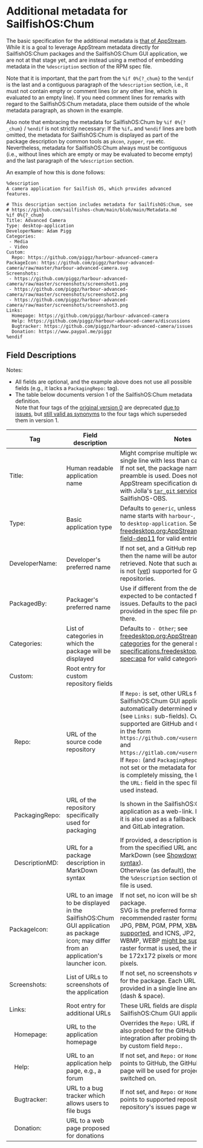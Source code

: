 # Additional metadata for SailfishOS:Chum

The basic specification for the additional metadata is [that of AppStream](https://freedesktop.org/software/appstream/docs/chap-Metadata.html#spec-component-filespec).
While it is a goal to leverage AppStream metadata directly for SailfishOS:Chum packages and the SailfishOS:Chum GUI application, we are not at that stage yet, and are instead using a method of embedding metadata in the `%description` section of the RPM spec file.

Note that it is important, that the part from the `%if 0%{?_chum}` to the `%endif` is the last and a contiguous paragraph of the `%description` section, i.e., it must not contain empty or comment lines (or any other line, which is evaluated to an empty line).
If you need comment lines for remarks with regard to the SailfishOS:Chum metadata, place them outside of the whole metadata paragraph, as shown in the example.

Also note that embracing the metadata for SailfishOS:Chum by `%if 0%{?_chum}` / `%endif` is not strictly necessary: If the `%if…` and `%endif` lines are both omitted, the metadata for SailfishOS:Chum is displayed as part of the package description by common tools as `pkcon`, `zypper`, `rpm` etc.
Nevertheless, metadata for SailfishOS:Chum always must be contiguous (i.e., without lines which are empty or may be evaluated to become empty) and the last paragraph of the `%description` section.

An example of how this is done follows:
```
%description
A camera application for Sailfish OS, which provides advanced features. 

# This description section includes metadata for SailfishOS:Chum, see
# https://github.com/sailfishos-chum/main/blob/main/Metadata.md
%if 0%{?_chum}
Title: Advanced Camera
Type: desktop-application
DeveloperName: Adam Pigg
Categories:
 - Media
 - Video
Custom:
  Repo: https://github.com/piggz/harbour-advanced-camera
PackageIcon: https://github.com/piggz/harbour-advanced-camera/raw/master/harbour-advanced-camera.svg
Screenshots:
 - https://github.com/piggz/harbour-advanced-camera/raw/master/screenshots/screenshot1.png
 - https://github.com/piggz/harbour-advanced-camera/raw/master/screenshots/screenshot2.png
 - https://github.com/piggz/harbour-advanced-camera/raw/master/screenshots/screenshot3.png
Links:
  Homepage: https://github.com/piggz/harbour-advanced-camera
  Help: https://github.com/piggz/harbour-advanced-camera/discussions
  Bugtracker: https://github.com/piggz/harbour-advanced-camera/issues
  Donation: https://www.paypal.me/piggz
%endif
```

## Field Descriptions
Notes:
* All fields are optional, and the example above does not use all possible fields (e.g., it lacks a `PackagingRepo:` tag).
* The table below documents version 1 of the SailfishOS:Chum metadata definition.<br />
  Note that four tags of the [original version 0](https://github.com/sailfishos-chum/main/blob/514c0bf019e3d96cdbbd4c9046b0019df0e50806/Metadata.md) are deprecated [due to issues](https://github.com/sailfishos-chum/main/issues/100), but [still valid as synonyms](https://github.com/sailfishos-chum/sailfishos-chum-gui/pull/181) to the four tags which superseded them in version 1.

| Tag                        | Field description                                          | Notes |
| -------------------------- | ---------------------------------------------------------- | ----- |
| Title:                     | Human readable application name                            | Might comprise multiple words, must be a single line with less than ca. 24 characters.  If not set, the package name in the spec file preamble is used.  Does not follow AppStream specification due to conflicting with Jolla's [`tar_git` service](https://github.com/MeeGoIntegration/obs-service-tar-git) used by SailfishOS-OBS. |
| Type:                      | Basic application type                                     | Defaults to `generic`, unless the package name starts with `harbour-`, then it defaults to `desktop-application`.  See [freedesktop.org:AppStream-docs:YAML-field-dep11](https://www.freedesktop.org/software/appstream/docs/sect-AppStream-YAML.html#field-dep11-type) for valid entries. |
| DeveloperName:             | Developer's preferred name                                 | If not set, and a GitHub repository is set, then the name will be automatically retrieved.  Note that such automatic retrieval is not ([yet](https://github.com/sailfishos-chum/main/issues/81)) supported for GitLab repositories. |
| PackagedBy:                | Packager's preferred name                                  | Use if different from the developer and is expected to be contacted for packaging issues.  Defaults to the packager name provided in the spec file preable, if set there. | 
| Categories:                | List of categories in which the package will be displayed  | Defaults to `- Other`; see [freedesktop.org:AppStream-docs:ct-categories](https://www.freedesktop.org/software/appstream/docs/chap-CollectionData.html#tag-ct-categories) for the general specification and [specifications.freedesktop.org:menu-spec:apa](https://specifications.freedesktop.org/menu-spec/latest/apa.html) for valid categories. |
| Custom:                    | Root entry for custom repository fields                    |       |
| &nbsp;&nbsp;&nbsp;Repo:          | URL of the source code repository                          | If `Repo:` is set, other URLs for the SailfishOS:Chum GUI application will be automatically determined when possible (see `Links:` sub-fields).  Currently supported are GitHub and GitLab.com URLs in the form `https://github.com/<username>/<reponame>` and `https://gitlab.com/<username>/<reponame>`.<br />If `Repo:` (and `PackagingRepo:`, see below) is not set or the metadata for SailfishOS:Chum is completely missing, the URL provided by the `URL:` field in the spec file preamble is used instead. |
| &nbsp;&nbsp;&nbsp;PackagingRepo: | URL of the repository specifically used for packaging      | Is shown in the SailfishOS:Chum GUI application as a web-link.  If `Repo:` is not set, it is also used as a fallback for the GitHub and GitLab integration. |
| &nbsp;&nbsp;&nbsp;DescriptionMD: | URL for a package description in MarkDown syntax           | If provided, a description is downloaded from the specified URL and rendered as MarkDown (see [Showdown's-Markdown-syntax](https://github.com/showdownjs/showdown/wiki/Showdown's-Markdown-syntax)).<br />Otherwise (as default), the description in the `%description` section of the RPM spec file is used. |
| PackageIcon:                      | URL to an image to be displayed in the SailfishOS:Chum GUI application as package icon; may differ from an application's launcher icon. |  If not set, no icon will be shown for this package.<br />SVG is the preferred format, PNG the recommended raster format, BMP, GIF, JPG, PBM, PGM, PPM, XBM, XPM [are also supported](https://doc.qt.io/qt-5/qimagereader.html#supportedImageFormats), and ICNS, JP2, MNG, TGA, TIFF, WBMP, WEBP [might be supported](https://doc.qt.io/qt-5/qtimageformats-index.html).  If a raster format is used, the image size should be 172x172 pixels or more, up to 256x256 pixels. |
| Screenshots:               | List of URLs to screenshots of the application             | If not set, no screenshots will be displayed for the package.  Each URL should be provided in a single line and prefixed by `- ` (dash & space). |
| Links:                     | Root entry for additional URLs                             | These URL fields are displayed in the SailfishOS:Chum GUI application. |
| &nbsp;&nbsp;&nbsp;Homepage:      | URL to the application homepage                            | Overrides the `Repo:` URL if set.  This URL is also probed for the GitHub and GitLab integration after probing the URL provided by custom field `Repo:`. |
| &nbsp;&nbsp;&nbsp;Help:          | URL to an application help page, e.g., a forum             | If not set, and `Repo:` or `Homepage:` is set and points to GitHub, the GitHub discussion page will be used for projects which have it switched on. |
| &nbsp;&nbsp;&nbsp;Bugtracker:    | URL to a bug tracker which allows users to file bugs       | If not set, and `Repo:` or `Homepage:` is set and points to supported repository type, the repository's issues page will be used. |
| &nbsp;&nbsp;&nbsp;Donation:      | URL to a web page proposed for donations                   |       |

